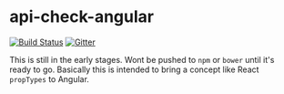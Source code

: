# api-check-angular

[![Build Status](https://img.shields.io/travis/alianza-dev/api-check-angular.svg?style=flat-square)](https://travis-ci.org/kentcdodds/apiCheck.js)
[![Gitter](https://badges.gitter.im/Join%20Chat.svg)](https://gitter.im/alianza-dev/api-check-angular?utm_source=badge&utm_medium=badge&utm_campaign=pr-badge&utm_content=badge)

This is still in the early stages. Wont be pushed to `npm` or `bower` until it's ready to go. Basically this is intended
to bring a concept like React `propTypes` to Angular.
